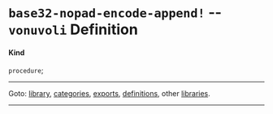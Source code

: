 

<a id='definition__vonuvoli__base32-nopad-encode-append_21'></a>

# `base32-nopad-encode-append!` -- `vonuvoli` Definition


<a id='definition__vonuvoli__base32-nopad-encode-append_21__kind'></a>

#### Kind

`procedure`;

----

Goto: [library](../../vonuvoli/_index.md#library__vonuvoli), [categories](../../vonuvoli/categories/_index.md#toc__vonuvoli__categories), [exports](../../vonuvoli/exports/_index.md#toc__vonuvoli__exports), [definitions](../../vonuvoli/definitions/_index.md#toc__vonuvoli__definitions), other [libraries](../../_libraries.md#toc__libraries).

----

